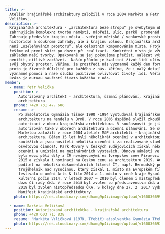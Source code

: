 ```yaml
---
title: >-
  Ateliér krajinářské architektury založili v roce 2004 Markéta a Petr
  Veličkovi.
description: >-
  Krajinářská architektura - „architektura beze stropu“ je svébytným oborem
  zahrnujícím komplexní tvorbu náměstí, nábřeží, ulic, parků, promenád …
  Zahrnuje především krajinu města - veřejné městské / venkovské prostory,
  historické a soukromé zahrady, ale i krajinu volnou. Krajinářská architektura
  není „ozeleňováním prostoru“, ale celostním komponováním místa. Projekty
  řešíme od první skici po dozor při realizaci.  Konkrétní místo je vždy
  základem naší tvorby. Opakovaně se jej pokoušíme přečíst, nalézat významy,
  neničit, citlivě zacházet.  Naším přáním je kvalitní život lidí užívajících
  svůj obytný prostor. Věříme, že prostředí nás významně každý den formuje a
  proto je životně důležité pro každého z nás. Věříme, že i malý detail může
  významně pomoci a naše služba pozitivně ovlivňovat životy lidí. Věříme, že
  krása je nutnou součástí života každého z nás.
member:
  - name: Petr Velička
    position: >-
      Autorizovaný architekt - architektura, územní plánování, krajinářská
      architektura
    phone: +420 731 477 608
    resume: >-
      Po absolutoriu Gymnázia Tišnov 1990 -1994 vystudoval krajinářskou
      architekturu na Mendelu v Brně. V roce 2006 úspěšně složil zkoušky k
      autorizaci v oboru krajinářská architektura. V současnosti je již
      autorizován také v oborech architektura a územní plánování. Se svou ženou
      Markétou založili v roce 2004 ateliér M&P architekti – krajinářská
      architektura. Během 15 let byli několikrát oceněni v architektonických
      soutěžích a jsou nositeli několika ocenění i za realizované stavby a
      osvětovou činnost. Park 4Dvory v Českých Budějovicích získal několik
      ocenění a umístění na mezinárodních výstavách. Obnova náměstí ve Stříbře
      byla mezi pěti díly z ČR nominovanými na Evropskou cenu Piranesi Award
      2015 a získala i nominaci na Českou cenu za architekturu 2019. Autorsky se
      podílel na několika dokumentárních filmech ČT, např. Bermudský poetický
      trojúhelník nad Vysočinou, který získal 1. místo na Evropském filmovém
      festivalu o umění Arts & film 2014 a 1. místo v ceně kraje Vysočina za
      kulturní počin 2014. V letech 2007 – 2010 byl členem i místopředsedou
      dozorčí rady ČKA. V roce 2015 byl zvolen do představenstva ČKA a v roce
      2019 byl zvolen místopředsedou ČKA. S kolegy dne 27. 2. 2017 vydali
      Manifest Krajinářské architektury.
    photo: https://res.cloudinary.com/dhxmg9p4i/image/upload/v1600366995/archweb/petr-1_tpcdcl.jpg

  - name: Markéta Veličková
    position: Autorizovaná architektka - krajinářská architektura
    phone: +420 603 713 838
    resume: "Markéta Veličková (1978, Třebíč) absolventka Gymnázia Třebíč, vystudovala krajinářskou architekturu na Mendelově univerzitě v\_Brně, Od roku 2008 autorizovaná architektka A3. V\_roce 2004 spoluzaložila s\_P. Veličkou ateliér M&P architekti–krajinářská architektura, ve kterém působí dodnes. K\_jejím realizovaným stavbám patří např. archeopark Mikulčice (s P. Veličkou a J. Cyranym, 2013), náměstí v\_Černošíně (s P. Veličkou a D. Prudíkem, 2010), Park 4Dvory v\_Českých Budějovicích (s P. Veličkou a D. Prudíkem, 2014), obnova náměstí ve Stříbře (s P. Veličkou, 2018) a další. Nositelka několika ocenění, např. Ceny kraje Vysočina za kulturní počin 2014, Nominace Česká cena za architekturu 2016 a 2019, German Design Awards 2020. Spoluautorka knih a filmových dokumentů ČT o krajině a zahradách v\_České republice. Spoluautorka Manifestu Krajinářské architektury (2017)."
    photo: https://res.cloudinary.com/dhxmg9p4i/image/upload/v1600366939/archweb/markera_blgze4.jpg
---
```

